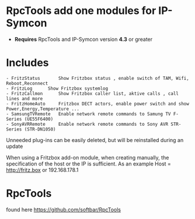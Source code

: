 # RpcTools add one modules for IP-Symcon
- **Requires** RpcTools and IP-Symcon version **4.3** or greater

# Includes
	- FritzStatus		Show Fritzbox status , enable switch of TAM, Wifi, Reboot,Reconnect 
	- FritzLog		Show Fritzbox systemlog
	- FritzCallmon		Show Fritzbox caller list, aktive calls , call lines and more
	- FritzHomeAuto		Fritzbox DECT actors, enable power switch and show Power,Energy,Temperature ... 
	- SamsungTVRemote	Enable network remote commands to Samung TV F-Series (UE55F6400) 
	- SonyAVRRemote		Enable network remote commands to Sony AVR STR-Series (STR-DN1050)
	
Unneeded plug-ins can be easily deleted, but will be reinstalled during an update

When using a Fritzbox add-on module, when creating manually, the specification of the host or the IP is sufficient.
As an example Host = http://fritz.box or 192.168.178.1


# RpcTools

found here <https://github.com/softbar/RpcTools> 


